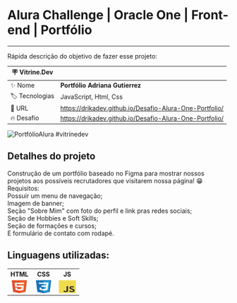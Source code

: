 # Alura Challenge | Oracle One | Front-end | Portfólio
---
Rápida descrição do objetivo de fazer esse projeto:

| :placard: Vitrine.Dev |     |
| -------------  | --- |
| :sparkles: Nome        | **Portfólio Adriana Gutierrez**
| :label: Tecnologias | JavaScript, Html, Css
| :rocket: URL         | https://drikadev.github.io/Desafio-Alura-One-Portfolio/
| :fire: Desafio     | https://drikadev.github.io/Desafio-Alura-One-Portfolio/

<!-- Inserir imagem com a #vitrinedev ao final do link -->
![PortfólioAlura](https://user-images.githubusercontent.com/102387476/188776954-bd5e422b-cce8-423f-9115-891db2137154.jpg) #vitrinedev

## Detalhes do projeto

Construção de um portfólio baseado no Figma para mostrar nossos projetos aos possíveis recrutadores que visitarem nossa página! 😁\
Requisitos:\
Possuir um menu de navegação;\
Imagem de banner;\
Seção "Sobre Mim" com foto do perfil e link pras redes sociais;\
Seção de Hobbies e Soft Skills;\
Seção de formações e cursos;\
E formulário de contato com rodapé.

##
<h2> Linguagens utilizadas: </h2>

<table>
<tr>
  <th> HTML </th>
  <th> CSS </th>
  <th> JS </th>
</tr>
<tr>
  <td> <img align="center" alt="HTML" height="30" width="40" src="https://raw.githubusercontent.com/devicons/devicon/master/icons/html5/html5-original.svg"> </td>
  <td> <img align="center" alt="CSS" height="30" width="40" src="https://raw.githubusercontent.com/devicons/devicon/master/icons/css3/css3-original.svg"> </td>
  <td> <img align="center" alt="JS" height="30" width="40" src="https://github.com/devicons/devicon/blob/master/icons/javascript/javascript-original.svg"> </td>
</tr>
</table>
